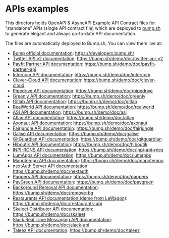 # APIs examples

This directory holds OpenAPI & AsyncAPI Example API Contract files for
“standalone” APIs (single API contract file) which are deployed to
[bump.sh](https://bump.sh) to generate elegant and always up-to-date
API documentation.

The files are automatically deployed to Bump.sh, You can view them live at:

- [Bump official documentation](https://github.com/bump-sh/examples/blob/main/apis/bump.yml): https://developers.bump.sh/
- [Twitter API v2 documentation](https://github.com/bump-sh/examples/blob/main/apis/twitter-api-v2-openapi-source.json): https://bump.sh/demo/doc/twitter-api-v2
- [Payfit Partner API documentation](https://github.com/bump-sh/examples/blob/main/apis/payfit-partner-api-openapi-source.yaml): https://bump.sh/demo/doc/payfit-partner-api
- [Intercom API documentation](https://github.com/bump-sh/examples/blob/main/apis/intercom-openapi-source.yml): https://bump.sh/demo/doc/intercom
- [Clever-Cloud API documentation](https://github.com/bump-sh/examples/blob/main/apis/clever-cloud-openapi-source.json): https://bump.sh/demo/doc/clever-cloud
- [Pipedrive API documentation](https://github.com/bump-sh/examples/blob/main/apis/pipedrive-openapi-source.yml): https://bump.sh/demo/doc/pipedrive
- [Greenly API documentation](https://github.com/bump-sh/examples/blob/main/apis/greenly-openapi-source.json): https://bump.sh/demo/doc/greenly
- [Gitlab API documentation](https://github.com/bump-sh/examples/blob/main/apis/gitlab-openapi-source.yaml): https://bump.sh/demo/doc/gitlab
- [RealWorld API documentation](https://github.com/bump-sh/examples/blob/main/apis/realworld-openapi-source.yml): https://bump.sh/demo/doc/realworld
- [ASI API documentation](https://github.com/bump-sh/examples/blob/main/apis/asi-openapi-source.yaml): https://bump.sh/demo/doc/asi
- [Atlan API documentation](https://github.com/bump-sh/examples/blob/main/apis/atlan-openapi-source.yaml): https://bump.sh/demo/doc/atlan
- [Axonaut API documentation](https://github.com/bump-sh/examples/blob/main/apis/axonaut-openapi-source.yaml): https://bump.sh/demo/doc/axonaut
- [Fairjungle API documentation](https://github.com/bump-sh/examples/blob/main/apis/fairjungle-openapi-source.yaml): https://bump.sh/demo/doc/fairjungle
- [Galise API documentation](https://github.com/bump-sh/examples/blob/main/apis/galise-openapi-source.yaml): https://bump.sh/demo/doc/galise
- [GitGuardian API documentation](https://github.com/bump-sh/examples/blob/main/apis/gitguardian-openapi-source.yaml): https://bump.sh/demo/doc/gitguardian
- [Hiboutik API documentation](https://github.com/bump-sh/examples/blob/main/apis/hiboutik-openapi-source.yaml): https://bump.sh/demo/doc/hiboutik
- [INPI-RCNS API documentation](https://github.com/bump-sh/examples/blob/main/apis/inpi-api-rncs-openapi-source.yaml): https://bump.sh/demo/doc/inpi-api-rncs
- [LumApps API documentation](https://github.com/bump-sh/examples/blob/main/apis/lumapps-openapi-source.yaml): https://bump.sh/demo/doc/lumapps
- [Mapotempo API documentation](https://github.com/bump-sh/examples/blob/main/apis/mapotempo-openapi-source.yaml): https://bump.sh/demo/doc/mapotempo
- [nextAuth Server API documentation](https://github.com/bump-sh/examples/blob/main/apis/nextauth-openapi-source.yaml): https://bump.sh/demo/doc/nextauth
- [Pappers API documentation](https://github.com/bump-sh/examples/blob/main/apis/pappers-openapi-source.yaml): https://bump.sh/demo/doc/pappers
- [PayGreen API documentation](https://github.com/bump-sh/examples/blob/main/apis/paygreen-openapi-source.yaml): https://bump.sh/demo/doc/paygreen
- [Background Removal API documentation](https://github.com/bump-sh/examples/blob/main/apis/remove-bg-openapi-source.yaml): https://bump.sh/demo/doc/remove-bg
- [Restaurants API documentation (demo from LeWagon)](https://github.com/bump-sh/examples/blob/main/apis/restaurants-api-openapi-source.yaml): https://bump.sh/demo/doc/restaurants-api
- [Skaleet Distributor API documentation](https://github.com/bump-sh/examples/blob/main/apis/skaleet-openapi-source.yaml): https://bump.sh/demo/doc/skaleet
- [Slack Real Time Messaging API documentation](https://github.com/bump-sh/examples/blob/main/apis/slack-api-openapi-source.yaml): https://bump.sh/demo/doc/slack-api
- [Taleez API documentation](https://github.com/bump-sh/examples/blob/main/apis/taleez-openapi-source.yaml): https://bump.sh/demo/doc/taleez